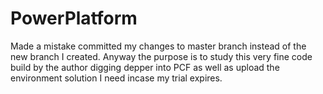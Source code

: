 # PowerPlatform
Made a mistake committed my changes to master branch instead of the new branch I created. Anyway the purpose is to study this very fine code build by the author
digging depper into PCF as well as upload the environment solution I need incase my trial expires.
